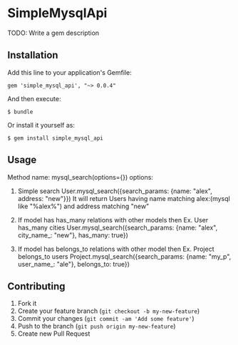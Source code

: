 # SimpleMysqlApi

TODO: Write a gem description

## Installation

Add this line to your application's Gemfile:

    gem 'simple_mysql_api', "~> 0.0.4"

And then execute:

    $ bundle

Or install it yourself as:

    $ gem install simple_mysql_api

## Usage

Method name: mysql_search(options={})
options:
 1. Simple search
    User.mysql_search({search_params: {name: "alex", address: "new"}})
    It will return Users having name matching alex:(mysql like "%alex%") and address matching "new"
 
 2. If model has has_many relations with other models then
    Ex. User has_many cities
    User.mysql_search({search_params: {name: "alex", city_name_: "new"}, has_many: true})
 3. If model has belongs_to relations with other model then
    Ex. Project belongs_to users
    Project.mysql_search({search_params: {name: "my_p", user_name_: "ale"}, belongs_to: true})
 
 

## Contributing

1. Fork it
2. Create your feature branch (`git checkout -b my-new-feature`)
3. Commit your changes (`git commit -am 'Add some feature'`)
4. Push to the branch (`git push origin my-new-feature`)
5. Create new Pull Request
